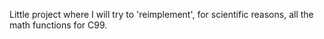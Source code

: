 Little project where I will try to 'reimplement', for scientific
reasons, all the math functions for C99.
